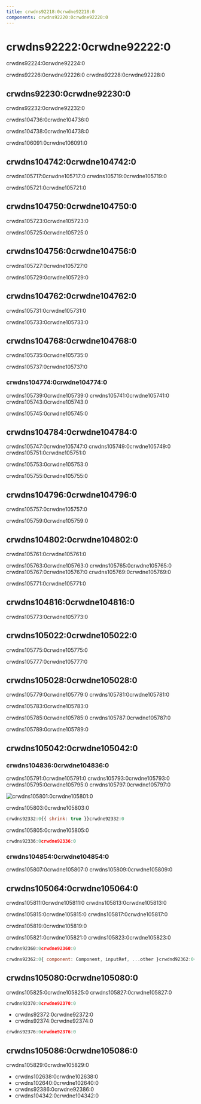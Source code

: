 ```yaml
---
title: crwdns92218:0crwdne92218:0
components: crwdns92220:0crwdne92220:0
---
```


# crwdns92222:0crwdne92222:0

<p class="description">crwdns92224:0crwdne92224:0</p>

crwdns92226:0crwdne92226:0 crwdns92228:0crwdne92228:0

## crwdns92230:0crwdne92230:0

crwdns92232:0crwdne92232:0

crwdns104736:0crwdne104736:0

crwdns104738:0crwdne104738:0

crwdns106091:0crwdne106091:0

## crwdns104742:0crwdne104742:0

crwdns105717:0crwdne105717:0 crwdns105719:0crwdne105719:0

crwdns105721:0crwdne105721:0

## crwdns104750:0crwdne104750:0

crwdns105723:0crwdne105723:0

crwdns105725:0crwdne105725:0

## crwdns104756:0crwdne104756:0

crwdns105727:0crwdne105727:0

crwdns105729:0crwdne105729:0

## crwdns104762:0crwdne104762:0

crwdns105731:0crwdne105731:0

crwdns105733:0crwdne105733:0

## crwdns104768:0crwdne104768:0

crwdns105735:0crwdne105735:0

crwdns105737:0crwdne105737:0

### crwdns104774:0crwdne104774:0

crwdns105739:0crwdne105739:0 crwdns105741:0crwdne105741:0 crwdns105743:0crwdne105743:0

crwdns105745:0crwdne105745:0

## crwdns104784:0crwdne104784:0

crwdns105747:0crwdne105747:0 crwdns105749:0crwdne105749:0 crwdns105751:0crwdne105751:0

crwdns105753:0crwdne105753:0

crwdns105755:0crwdne105755:0

## crwdns104796:0crwdne104796:0

crwdns105757:0crwdne105757:0

crwdns105759:0crwdne105759:0

## crwdns104802:0crwdne104802:0

crwdns105761:0crwdne105761:0

crwdns105763:0crwdne105763:0 crwdns105765:0crwdne105765:0 crwdns105767:0crwdne105767:0 crwdns105769:0crwdne105769:0

crwdns105771:0crwdne105771:0

## crwdns104816:0crwdne104816:0

crwdns105773:0crwdne105773:0

## crwdns105022:0crwdne105022:0

crwdns105775:0crwdne105775:0

crwdns105777:0crwdne105777:0

## crwdns105028:0crwdne105028:0

crwdns105779:0crwdne105779:0 crwdns105781:0crwdne105781:0

crwdns105783:0crwdne105783:0

crwdns105785:0crwdne105785:0 crwdns105787:0crwdne105787:0

crwdns105789:0crwdne105789:0

## crwdns105042:0crwdne105042:0

### crwdns104836:0crwdne104836:0

crwdns105791:0crwdne105791:0 crwdns105793:0crwdne105793:0 crwdns105795:0crwdne105795:0 crwdns105797:0crwdne105797:0

![crwdns105801:0crwdne105801:0](crwdns105799:0crwdne105799:0)

crwdns105803:0crwdne105803:0

```jsx
crwdns92332:0{{ shrink: true }}crwdne92332:0
```

crwdns105805:0crwdne105805:0

```jsx
crwdns92336:0crwdne92336:0
```

### crwdns104854:0crwdne104854:0

crwdns105807:0crwdne105807:0 crwdns105809:0crwdne105809:0

## crwdns105064:0crwdne105064:0

crwdns105811:0crwdne105811:0 crwdns105813:0crwdne105813:0

crwdns105815:0crwdne105815:0 crwdns105817:0crwdne105817:0

crwdns105819:0crwdne105819:0

crwdns105821:0crwdne105821:0 crwdns105823:0crwdne105823:0

```ts
crwdns92360:0crwdne92360:0
```

```jsx
crwdns92362:0{ component: Component, inputRef, ...other }crwdnd92362:0{...other}crwdnd92362:0{ component: SomeThirdPartyComponent }crwdne92362:0
```

## crwdns105080:0crwdne105080:0

crwdns105825:0crwdne105825:0 crwdns105827:0crwdne105827:0

```jsx
crwdns92370:0crwdne92370:0
```

- crwdns92372:0crwdne92372:0
- crwdns92374:0crwdne92374:0

```jsx
crwdns92376:0crwdne92376:0
```

## crwdns105086:0crwdne105086:0

crwdns105829:0crwdne105829:0

- crwdns102638:0crwdne102638:0
- crwdns102640:0crwdne102640:0
- crwdns92386:0crwdne92386:0
- crwdns104342:0crwdne104342:0